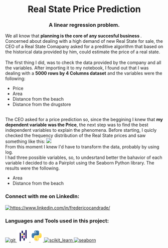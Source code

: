 <h1 align="center">Real State Price Prediction</h1>
<h3 align="center">A linear regression problem.</h3>

<p aling="center">
  We all know that <strong> planning is the core of any succesful business </strong> . Concerned about dealing with a high demand of new Real State for sale, the CEO of a Real State Comapany asked for a preditive algorithm that based on the historical data provided by him, could estimate the price of a real state.
<br>
<br>
The first thing I did, was to check the data provided by the company and all the variables. After importing it to my notebook, I found out that I was dealing with a <strong>5000 rows by 4 Columns dataset</strong> and the variables were the following:
  <ul>
    <li> Price
    <li> Area
    <li> Distance from the beach 
    <li> Distance from the drugstore
  </ul>  
<br>
The CEO asked for a price prediction so, since the beggining I knew that <strong>my dependent variable was the Price</strong>, the next step was to find the best independent variables to explain the phenomena. Before starting, I quicly checked the frequency distribution of the Real State prices and saw something like this:

<img src='https://github.com/Fred-And/linear_regression/blob/main/img/histogram.png'>
<br>
From this moment I knew I'd have to transform the data, probably by using log.
<br>
I had three possible variables, so, to undesrtand better the bahavior of each variable I decided to do a Pairplot using the Seaborn Python library. The results were the following.

  <ul>
    <li> Area
    <li> Distance from the beach
  </ul>
  
</p>

<h3 align="left">Connect with me on LinkedIn:</h3>
<p align="left">
<a href="https://linkedin.com/in/https://www.linkedin.com/in/fredericocandrade/" target="blank"><img align="center" src="https://raw.githubusercontent.com/rahuldkjain/github-profile-readme-generator/master/src/images/icons/Social/linked-in-alt.svg" alt="https://www.linkedin.com/in/fredericocandrade/" height="30" width="40" /></a>
</p>

<h3 align="left">Languages and Tools used in this project:</h3>
<p align="left"> <a href="https://git-scm.com/" target="_blank" rel="noreferrer"> <img src="https://www.vectorlogo.zone/logos/git-scm/git-scm-icon.svg" alt="git" width="40" height="40"/> </a> <a href="https://pandas.pydata.org/" target="_blank" rel="noreferrer"> <img src="https://raw.githubusercontent.com/devicons/devicon/2ae2a900d2f041da66e950e4d48052658d850630/icons/pandas/pandas-original.svg" alt="pandas" width="40" height="40"/> </a> <a href="https://www.python.org" target="_blank" rel="noreferrer"> <img src="https://raw.githubusercontent.com/devicons/devicon/master/icons/python/python-original.svg" alt="python" width="40" height="40"/> </a> <a href="https://scikit-learn.org/" target="_blank" rel="noreferrer"> <img src="https://upload.wikimedia.org/wikipedia/commons/0/05/Scikit_learn_logo_small.svg" alt="scikit_learn" width="40" height="40"/> </a> <a href="https://seaborn.pydata.org/" target="_blank" rel="noreferrer"> <img src="https://seaborn.pydata.org/_images/logo-mark-lightbg.svg" alt="seaborn" width="40" height="40"/> </a> </p>
